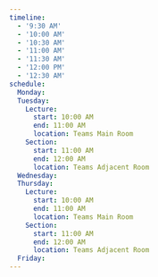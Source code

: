 ```yaml
---
timeline:
  - '9:30 AM'
  - '10:00 AM'
  - '10:30 AM'
  - '11:00 AM'
  - '11:30 AM'
  - '12:00 PM'
  - '12:30 AM'
schedule:
  Monday:
  Tuesday:
    Lecture:
      start: 10:00 AM
      end: 11:00 AM
      location: Teams Main Room
    Section:
      start: 11:00 AM
      end: 12:00 AM
      location: Teams Adjacent Room
  Wednesday:
  Thursday:
    Lecture:
      start: 10:00 AM
      end: 11:00 AM
      location: Teams Main Room
    Section:
      start: 11:00 AM
      end: 12:00 AM
      location: Teams Adjacent Room
  Friday:
---
```

